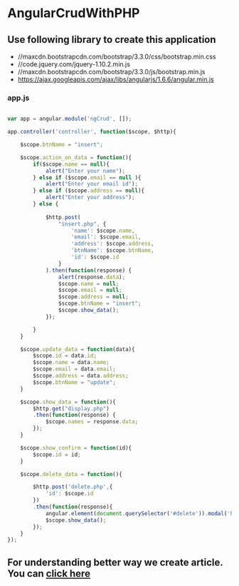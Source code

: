 # AngularCrudWithPHP


## Use following library to create this application

* //maxcdn.bootstrapcdn.com/bootstrap/3.3.0/css/bootstrap.min.css
* //code.jquery.com/jquery-1.10.2.min.js
* //maxcdn.bootstrapcdn.com/bootstrap/3.3.0/js/bootstrap.min.js
* https://ajax.googleapis.com/ajax/libs/angularjs/1.6.6/angular.min.js


### app.js

```Javascript

var app = angular.module('ngCrud', []);

app.controller('controller', function($scope, $http){

    $scope.btnName = "insert";

    $scope.action_on_data = function(){
        if($scope.name == null){
            alert("Enter your name");
        } else if ($scope.email == null ){
            alert("Enter your email id");
        } else if ($scope.address == null){
            alert("Enter your address");
        } else {
            
            $http.post(
                "insert.php", {
                    'name': $scope.name,
                    'email': $scope.email,
                    'address': $scope.address,
                    'btnName': $scope.btnName,
                    'id': $scope.id
                }
            ).then(function(response) {
                alert(response.data);
                $scope.name = null;
                $scope.email = null;
                $scope.address = null;
                $scope.btnName = "insert";
                $scope.show_data();
            });

        }
    }

    $scope.update_data = function(data){
        $scope.id = data.id;
        $scope.name = data.name;
        $scope.email = data.email;
        $scope.address = data.address;
        $scope.btnName = "update";
    }

    $scope.show_data = function(){
        $http.get("display.php") 
        .then(function(response) {
            $scope.names = response.data;
        });
    }

    $scope.show_confirm = function(id){
        $scope.id = id;
    }

    $scope.delete_data = function(){

        $http.post('delete.php',{
            'id': $scope.id
        })
        .then(function(response){   
            angular.element(document.querySelector('#delete')).modal('hide');        
            $scope.show_data();
        });
    }
});


```

## For understanding better way we create article. You can [click here](https://github.com/developerdiary/AngularCrudWithPHP)


